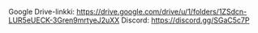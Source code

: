 Google Drive-linkki: https://drive.google.com/drive/u/1/folders/1ZSdcn-LUR5eUECK-3Gren9mrtyeJ2uXX
Discord: https://discord.gg/SGaC5c7P
